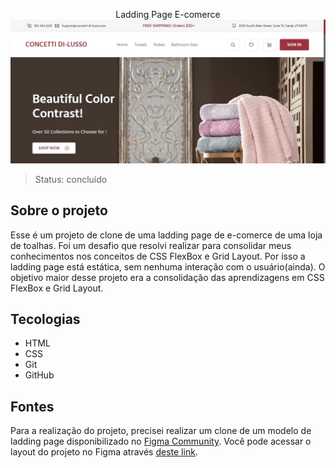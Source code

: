 <p align="center">
    Ladding Page E-comerce
    <img src="assets/imgs/preview.JPG" alt="Preview do projeto">
</p>

>Status: concluído

## Sobre o projeto
Esse é um projeto de clone de uma ladding page de e-comerce de uma loja de toalhas. Foi um desafio que resolvi realizar para consolidar meus conhecimentos nos conceitos de CSS FlexBox e Grid Layout. Por isso a ladding page está estática, sem nenhuma interação com o usuário(ainda). O objetivo maior desse projeto era a consolidação das aprendizagens em CSS FlexBox e Grid Layout.

## Tecologias
- HTML
- CSS
- Git
- GitHub

## Fontes
Para a realização do projeto, precisei realizar um clone de um modelo de ladding page disponibilizado no [Figma Community](https://www.figma.com/community). Você pode acessar o layout do projeto no Figma através [deste link](https://www.figma.com/file/CdWBsP9yd57dBwY7OSSKvF/E-commerce---Landing-Page-(Community)?type=design&node-id=1-2&t=9i9nEbWBhv4qz21E-0).